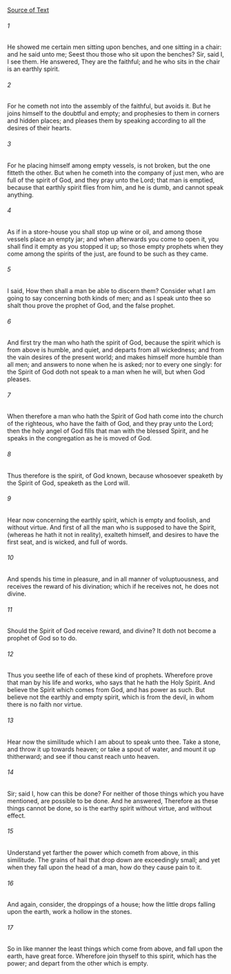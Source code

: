 [Source of Text](https://github.com/scrollmapper/bible_databases_deuterocanonical)

###### 1
He showed me certain men sitting upon benches, and one sitting in a chair: and he said unto me; Seest thou those who sit upon the benches? Sir, said I, I see them. He answered, They are the faithful; and he who sits in the chair is an earthly spirit.

###### 2
For he cometh not into the assembly of the faithful, but avoids it. But he joins himself to the doubtful and empty; and prophesies to them in corners and hidden places; and pleases them by speaking according to all the desires of their hearts.

###### 3
For he placing himself among empty vessels, is not broken, but the one fitteth the other. But when he cometh into the company of just men, who are full of the spirit of God, and they pray unto the Lord; that man is emptied, because that earthly spirit flies from him, and he is dumb, and cannot speak anything.

###### 4
As if in a store-house you shall stop up wine or oil, and among those vessels place an empty jar; and when afterwards you come to open it, you shall find it empty as you stopped it up; so those empty prophets when they come among the spirits of the just, are found to be such as they came.

###### 5
I said, How then shall a man be able to discern them? Consider what I am going to say concerning both kinds of men; and as I speak unto thee so shalt thou prove the prophet of God, and the false prophet.

###### 6
And first try the man who hath the spirit of God, because the spirit which is from above is humble, and quiet, and departs from all wickedness; and from the vain desires of the present world; and makes himself more humble than all men; and answers to none when he is asked; nor to every one singly: for the Spirit of God doth not speak to a man when he will, but when God pleases.

###### 7
When therefore a man who hath the Spirit of God hath come into the church of the righteous, who have the faith of God, and they pray unto the Lord; then the holy angel of God fills that man with the blessed Spirit, and he speaks in the congregation as he is moved of God.

###### 8
Thus therefore is the spirit, of God known, because whosoever speaketh by the Spirit of God, speaketh as the Lord will.

###### 9
Hear now concerning the earthly spirit, which is empty and foolish, and without virtue. And first of all the man who is supposed to have the Spirit, (whereas he hath it not in reality), exalteth himself, and desires to have the first seat, and is wicked, and full of words.

###### 10
And spends his time in pleasure, and in all manner of voluptuousness, and receives the reward of his divination; which if he receives not, he does not divine.

###### 11
Should the Spirit of God receive reward, and divine? It doth not become a prophet of God so to do.

###### 12
Thus you seethe life of each of these kind of prophets. Wherefore prove that man by his life and works, who says that he hath the Holy Spirit. And believe the Spirit which comes from God, and has power as such. But believe not the earthly and empty spirit, which is from the devil, in whom there is no faith nor virtue.

###### 13
Hear now the similitude which I am about to speak unto thee. Take a stone, and throw it up towards heaven; or take a spout of water, and mount it up thitherward; and see if thou canst reach unto heaven.

###### 14
Sir; said I, how can this be done? For neither of those things which you have mentioned, are possible to be done. And he answered, Therefore as these things cannot be done, so is the earthy spirit without virtue, and without effect.

###### 15
Understand yet farther the power which cometh from above, in this similitude. The grains of hail that drop down are exceedingly small; and yet when they fall upon the head of a man, how do they cause pain to it.

###### 16
And again, consider, the droppings of a house; how the little drops falling upon the earth, work a hollow in the stones.

###### 17
So in like manner the least things which come from above, and fall upon the earth, have great force. Wherefore join thyself to this spirit, which has the power; and depart from the other which is empty.